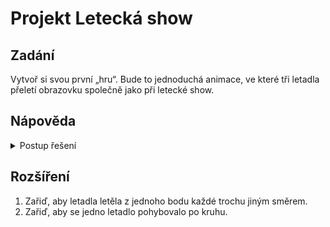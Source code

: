 # Projekt Letecká show

## Zadání

Vytvoř si svou první „hru“. Bude to jednoduchá animace, ve které tři letadla přeletí obrazovku společně jako při letecké show.

## Nápověda
<details><summary>Postup řešení</summary>

1. V&nbsp;konstruktoru světa umísti na okraj obrazovky tři objekty třídy `Letadlo`. Třídu si předtím musíš vytvořit a&nbsp;přiřadit jí vhodný obrázek.
2. Letadla můžeš umístit úplně na levý okraj pod sebe, nebo je můžeš rozmístit do zvolené formace.
3. Metodu `act()` ve třídě `Letadlo` nastav tak, aby se letadlo pohybovalo vpřed, dokud nenarazí na okraj obrazovky. Rychlost pohybu si můžeš zvolit.

</details>

## Rozšíření

1. Zařiď, aby letadla letěla z&nbsp;jednoho bodu každé trochu jiným směrem.
2. Zařiď, aby se jedno letadlo pohybovalo po kruhu.
